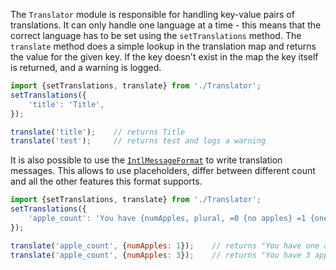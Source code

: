The `Translator` module is responsible for handling key-value pairs of translations. It can only handle one language at
a time - this means that the correct language has to be set using the `setTranslations` method. The `translate` method
does a simple lookup in the translation map and returns the value for the given key. If the key doesn't exist in the
map the key itself is returned, and a warning is logged.

```javascript static
import {setTranslations, translate} from './Translator';
setTranslations({
    'title': 'Title',
});

translate('title');    // returns Title
translate('test');     // returns test and logs a warning 
```

It is also possible to use the [`IntlMessageFormat`](http://userguide.icu-project.org/formatparse/messages) to write
translation messages. This allows to use placeholders, differ between different count and all the other features this
format supports.

```javascript static
import {setTranslations, translate} from './Translator';
setTranslations({
    'apple_count': 'You have {numApples, plural, =0 {no apples} =1 {one apple} other {# apples}}.',
});

translate('apple_count', {numApples: 1});    // returns "You have one apple."
translate('apple_count', {numApples: 3});    // returns "You have 3 apple."
```
